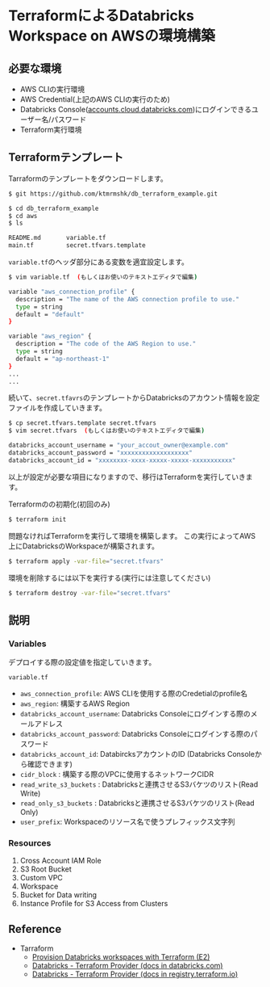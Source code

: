 # TerraformによるDatabricks Workspace on AWSの環境構築

## 必要な環境

* AWS CLIの実行環境
* AWS Credential(上記のAWS CLIの実行のため)
* Databricks Console([accounts.cloud.databricks.com](https://accounts.cloud.databricks.com/))にログインできるユーザー名/パスワード
* Terraform実行環境


## Terraformテンプレート


Tarraformのテンプレートをダウンロードします。
```bash
$ git https://github.com/ktmrmshk/db_terraform_example.git

$ cd db_terraform_example
$ cd aws
$ ls

README.md		variable.tf
main.tf			secret.tfvars.template
```

`variable.tf`のヘッダ部分にある変数を適宜設定します。

```bash
$ vim variable.tf  (もしくはお使いのテキストエディタで編集)

variable "aws_connection_profile" {
  description = "The name of the AWS connection profile to use."
  type = string
  default = "default"
}

variable "aws_region" {
  description = "The code of the AWS Region to use."
  type = string
  default = "ap-northeast-1"
}
...
...
```

続いて、`secret.tfavrs`のテンプレートからDatabricksのアカウント情報を設定ファイルを作成していきます。
```bash
$ cp secret.tfvars.template secret.tfvars
$ vim secret.tfvars  (もしくはお使いのテキストエディタで編集)

databricks_account_username = "your_accout_owner@example.com"
databricks_account_password = "xxxxxxxxxxxxxxxxxxx"
databricks_account_id = "xxxxxxxx-xxxx-xxxxx-xxxxx-xxxxxxxxxxx"
```

以上が設定が必要な項目になりますので、移行はTerraformを実行していきます。

Terraformのの初期化(初回のみ)
```bash
$ terraform init
```

問題なければTerraformを実行して環境を構築します。
この実行によってAWS上にDatabricksのWorkspaceが構築されます。
```bash
$ terraform apply -var-file="secret.tfvars"
```

環境を削除するには以下を実行する(実行には注意してください)
```bash
$ terraform destroy -var-file="secret.tfvars"
```


## 説明

### Variables


デプロイする際の設定値を指定していきます。

`variable.tf`
* `aws_connection_profile`: AWS CLIを使用する際のCredetialのprofile名
* `aws_region`: 構築するAWS Region
* `databricks_account_username`: Databricks Consoleにログインする際のメールアドレス
* `databricks_account_password`: Databricks Consoleにログインする際のパスワード
* `databricks_account_id`: DatabircksアカウントのID (Databricks Consoleから確認できます)
* `cidr_block` : 構築する際のVPCに使用するネットワークCIDR
* `read_write_s3_buckets` : Databricksと連携させるS3バケツのリスト(Read Write)
* `read_only_s3_buckets` : Databricksと連携させるS3バケツのリスト(Read Only)
* `user_prefix`: Workspaceのリソース名で使うプレフィックス文字列


### Resources

 1. Cross Account IAM Role
 2. S3 Root Bucket
 3. Custom VPC
 4. Workspace
 5. Bucket for Data writing
 6. Instance Profile for S3 Access from Clusters


## Reference

* Tarraform 
  - [Provision Databricks workspaces with Terraform (E2)](https://docs.databricks.com/dev-tools/terraform/e2-workspace.html)
  - [Databricks - Terraform Provider (docs in databricks.com)](https://docs.databricks.com/dev-tools/terraform/index.html)
  - [Databricks - Terraform Provider (docs in registry.terraform.io)](https://registry.terraform.io/providers/databrickslabs/databricks/latest/docs)

